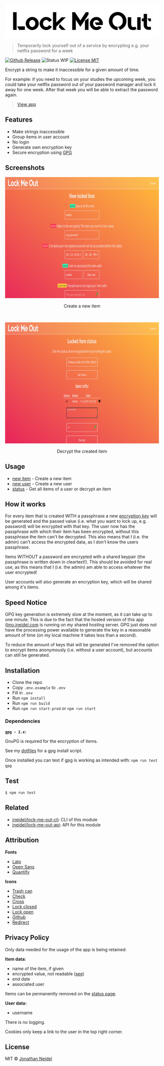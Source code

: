 <p align="center">
    <img src="media/logo.png" alt="Lock Me Out">
</p>

> Temporarily lock yourself out of a service by encrypting e.g. your netflix password for a week

[![Github Release](https://img.shields.io/github/tag/jneidel/lock-me-out.svg?label=release&style=flat-square)](https://github.com/jneidel/lock-me-out/releases/latest)
![Status WIP](https://img.shields.io/badge/status-work%20in%20progress-orange.svg?style=flat-square)
[![License MIT](https://img.shields.io/badge/license-MIT-green.svg?style=flat-square)](https://github.com/jneidel/lock-me-out/blob/master/license)

Encrypt a string to make it inaccessible for a given amount of time.

For example: if you need to focus on your studies the upcoming week, you could take your netflix password out of your password manager and lock it away for one week. After that week you will be able to extract the password again.

> [View app](https://lmo.jneidel.com)

## Features

- Make strings inaccessible
- Group items in user account
- No login
- Generate own encryption key
- Secure encryption using [GPG](https://gnupg.org/)

## Screenshots

<p align="center">
  <img src="media/new.png" height="395px" alt="new item">
  <p align="center">Create a new item</p>
</p>
<br>
<p align="center">
  <img src="media/status.png" height="395px" alt"item status">
  <p align="center">Decrypt the created item</p>
</p>


## Usage

- [new item](https://lmo.jneidel.com/new) - Create a new item
- [new user](https://lmo.jneidel.com/new-user) - Create a new user
- [status](https://lmo.jneidel.com/status) - Get all items of a user or decrypt an item

## How it works

For every item that is created WITH a passphrase a new [encryption key](https://en.wikipedia.org/wiki/Public-key_cryptography) will be generated and the passed value (i.e. what you want to lock up, e.g. password) will be encrypted with that key.
The user now has the passphrase with which their item has been encrypted, without this passphrase the item can't be decrypted. This also means that I (i.e. the admin) can't access the encrypted data, as I don't know the users passphrase.

Items WITHOUT a password are encrypted with a shared keypair (the passphrase is written down in cleartext!). This should be avoided for real use, as this means that I (i.e. the admin) am able to access whatever the user encrypted!

User accounts will also generate an encryption key, which will be shared among it's items.

## Speed Notice

GPG key generation is extremely slow at the moment, as it can take up to one minute. This is due to the fact that the hosted version of this app ([lmo.jneidel.com](https://lmo.jneidel.com) is running on my shared hosting server. GPG just does not have the processing power available to generate the key in a reasonable amount of time (on my local machine it takes less than a second).

To reduce the amount of keys that will be generated I've removed the option to encrypt items anonymously (i.e. without a user account), but accounts can still be generated.

## Installation

- Clone the repo
- Copy `.env.example` to `.env`
- Fill in `.env`
- Run `npm install`
- Run `npm run build`
- Run `npm run start-prod` or `npm run start`

### Dependencies

**`gpg - 2.x`:**

GnuPG is required for the encryption of items.

See my [dotfiles](https://github.com/jneidel/dotfiles/blob/master/compilation-scripts/install-gpg.sh) for a gpg install script.

Once installed you can test if gpg is working as intended with: `npm run test gpg`

## Test

```
$ npm run test
```

## Related

- [jneidel/lock-me-out-cli](https://github.com/jneidel/lock-me-out-cli): CLI of this module
- [jneidel/lock-me-out-api](https://github.com/jneidel/lock-me-out-api): API for this module

## Attribution

**Fonts**

- [Lato](https://fonts.google.com/specimen/Lato)
- [Open Sans](https://fonts.google.com/specimen/Open+Sans)
- [Quantify](https://www.dafont.com/quantify.font)

**Icons**

- [Trash can](https://www.flaticon.com/free-icon/backspace-arrow_61167)
- [Check](https://www.flaticon.com/free-icon/checked_128384)
- [Cross](https://www.flaticon.com/free-icon/cancel_128397)
- [Lock closed](https://www.flaticon.com/free-icon/padlock_159435)
- [Lock open](https://www.flaticon.com/free-icon/padlock_159457)
- [Github](https://www.flaticon.com/free-icon/github-logo_25231)
- [Redirect](https://www.flaticon.com/free-icon/external-link_106900)

## Privacy Policy

Only data needed for the usage of the app is being retained:

**Item data:**
- name of the item, if given
- encrypted value, not readable ([see](https://github.com/jneidel/lock-me-out#how-it-works))
- end date
- associated user

Items can be permanently removed on the [status page](https://lmo.jneidel.com/status).

**User data:**

- username

There is no logging.

Cookies only keep a link to the user in the top right corner.

## License

MIT © [Jonathan Neidel](https://jneidel.com)
